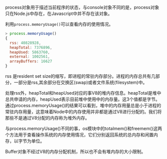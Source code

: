 process对象用于描述当前程序的状态，与console对象不同的是，process对象只在Node.js中存在，在Javascript中并不存在该对象。

利用`process.memoryUsage()`可以查看内存的使用情况。
```javascript
> process.memoryUsage()
{
  rss: 40828928,
  heapTotal: 7376896,
  heapUsed: 5863760,
  external: 1002561,
  arrayBuffers: 16627
}
```
rss 是resident set size的缩写，即进程的常驻内存部分。进程的内存总共有几部分，一部分是rss,其余部分在交换区(swap)或者文件系统(filesystem)中。

处理rss外，heapTotal和heapUsed对应的事V8的堆内存信息。heapTotal是堆中总共申请的内存，heapUsed表示目前堆中使用中的内存量。这3个值都是字节。
通过process.memoryUsage()的结果可以看到，堆中的内存用量总是小于进程的常驻内存用量，这意味着Node中的内存使用并非都是通过V8进行分配的。我们将那些不是通过V8分配的内存称为堆外内存。


与process.memoryUsage()不同的事，os模块中的totalmem()和freemem()这两个方法用于查看操作系统的内存使用情况，它们分别返回系统的总内存和闲置内存，以字节为单位。



Buffer对象不经过V8的内存分配机制，所以也不会有堆内存的大小限制。

